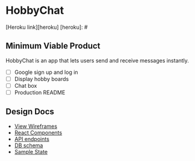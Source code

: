 # HobbyChat

[Heroku link][heroku]
[heroku]: #

## Minimum Viable Product

HobbyChat is an app that lets users send and receive messages instantly.

- [ ] Google sign up and log in
- [ ] Display hobby boards
- [ ] Chat box
- [ ] Production README

## Design Docs
* [View Wireframes][wireframes]
* [React Components][components]
* [API endpoints][api-endpoints]
* [DB schema][schema]
* [Sample State][sample-state]

[wireframes]: /wireframes
[components]: component-hierarchy.md
[sample-state]: sample-state.md
[api-endpoints]: api-endpoints.md
[schema]: schema.md
